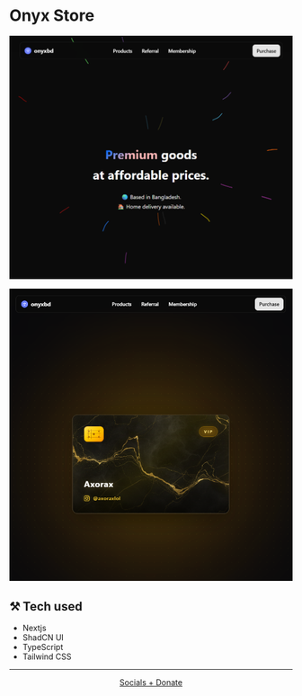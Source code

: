 # Onyx Store

<p align="center">
    <img src="./preview/1.png">
</p>

<p align="center">
    <img src="./preview/2.png">
</p>

## ⚒️ Tech used

- Nextjs
- ShadCN UI
- TypeScript
- Tailwind CSS

---

<p align="center">
    <a href="https://github.com/Axorax/socials">Socials + Donate</a>
</p>
